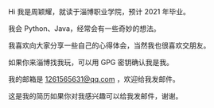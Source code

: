 Hi
我是周颖耀，就读于淄博职业学院，预计 2021 年毕业。

我会 Python、Java，经常会有一些奇妙的想法。

我喜欢向大家分享一些自己的心得体会，当然我也很喜欢交朋友。

如果你来淄博找我玩，可以用 GPG 密钥确认我是我。

我的邮箱是 1261565631@qq.com ，欢迎给我发邮件。

这是我的简历如果你对我感兴趣可以给我发邮件，谢谢。
